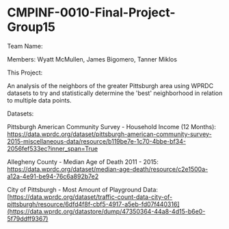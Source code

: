 ﻿# CMPINF-0010-Final-Project-Group15

Team Name:

Members: Wyatt McMullen, James Bigomero, Tanner Miklos

This Project: 

An analysis of the neighbors of the greater Pittsburgh area using WPRDC datasets to try and statistically determine
the 'best' neighborhood in relation to multiple data points.

Datasets:

Pittsburgh American Community Survey - Household Income (12 Months): https://data.wprdc.org/dataset/pittsburgh-american-community-survey-2015-miscellaneous-data/resource/b119be7e-1c70-4bbe-bf34-2056fef533ec?inner_span=True

Allegheny County - Median Age of Death 2011 - 2015: https://data.wprdc.org/dataset/median-age-death/resource/c2e1500a-a12a-4e91-be94-76c6a892b7e2

City of Pittsburgh - Most Amount of Playground Data: [https://data.wprdc.org/dataset/traffic-count-data-city-of-pittsburgh/resource/6dfd4f8f-cbf5-4917-a5eb-fd07f440316](https://data.wprdc.org/datastore/dump/47350364-44a8-4d15-b6e0-5f79ddff9367)


